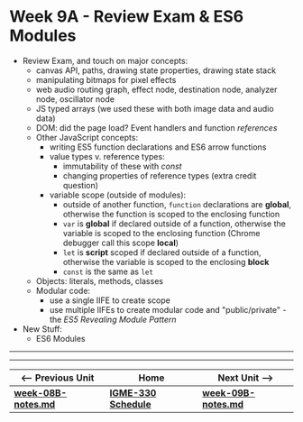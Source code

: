 # Week 9A - Review Exam & ES6 Modules

- Review Exam, and touch on major concepts:
  - canvas API, paths, drawing state properties, drawing state stack
  - manipulating bitmaps for pixel effects
  - web audio routing graph, effect node, destination node, analyzer node, oscillator node
  - JS typed arrays (we used these with both image data and audio data)
  - DOM: did the page load? Event handlers and function *references*
  - Other JavaScript concepts:
    - writing ES5 function declarations and ES6 arrow functions
    - value types v. reference types:
      - immutability of these with *const*
      - changing properties of reference types (extra credit question)
    - variable scope (outside of modules):
      - outside of another function, `function` declarations are **global**, otherwise the function is scoped to the enclosing function
      - `var` is **global** if declared outside of a function, otherwise the variable is scoped to the enclosing function (Chrome debugger call this scope **local**)
      - `let` is **script** scoped if declared outside of a function, otherwise the variable is scoped to the enclosing **block**
      - `const` is the same as `let`
  - Objects: literals, methods, classes
  - Modular code: 
    - use a single IIFE to create scope
    - use multiple IIFEs to create modular code and "public/private" - the *ES5 Revealing Module Pattern*
- New Stuff:
  - ES6 Modules

<hr><hr>

| <-- Previous Unit | Home | Next Unit -->
| --- | --- | --- 
| [**week-08B-notes.md**](week-08B-notes.md)     |  [**IGME-330 Schedule**](../schedule.md) | [**week-09B-notes.md**](week-09B-notes.md)
